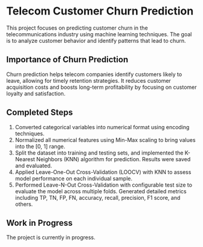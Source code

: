 # Telecom Customer Churn Prediction

This project focuses on predicting customer churn in the telecommunications industry using machine learning techniques. The goal is to analyze customer behavior and identify patterns that lead to churn.

## Importance of Churn Prediction
Churn prediction helps telecom companies identify customers likely to leave, allowing for timely retention strategies. It reduces customer acquisition costs and boosts long-term profitability by focusing on customer loyalty and satisfaction.

## Completed Steps
1. Converted categorical variables into numerical format using encoding techniques.
2. Normalized all numerical features using Min-Max scaling to bring values into the [0, 1] range.
3. Split the dataset into training and testing sets, and implemented the K-Nearest Neighbors (KNN) algorithm for prediction. Results were saved and evaluated.
4. Applied Leave-One-Out Cross-Validation (LOOCV) with KNN to assess model performance on each individual sample.
5. Performed Leave-N-Out Cross-Validation with configurable test size to evaluate the model across multiple folds. Generated detailed metrics including TP, TN, FP, FN, accuracy, recall, precision, F1 score, and others.

## Work in Progress
The project is currently in progress.
